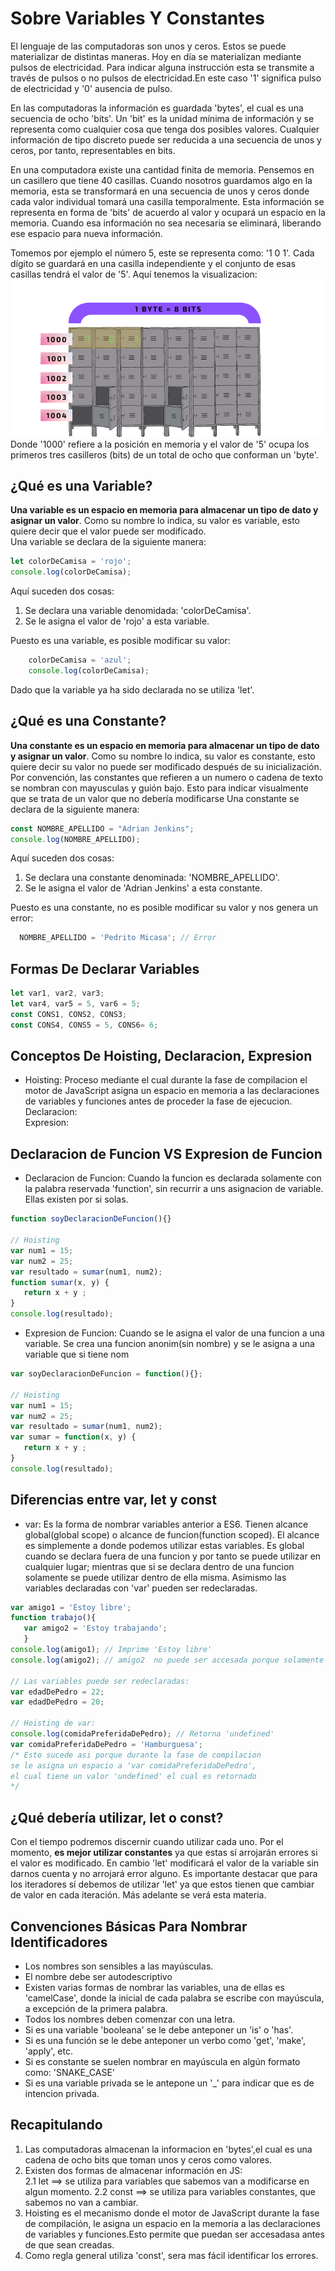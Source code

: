 # Sobre Variables Y Constantes
El lenguaje de las computadoras son unos y ceros.
Estos se puede materializar de distintas maneras. Hoy en día se materializan
mediante pulsos de electricidad. Para indicar alguna  instrucción esta se transmite a través
de pulsos o no pulsos de electricidad.En este caso '1' significa
pulso de electricidad y '0' ausencia de pulso.  
  
En las computadoras la información es guardada 'bytes', el cual es una secuencia
de ocho 'bits'.  Un 'bit' es la unidad mínima de información y se representa como cualquier
cosa que tenga dos posibles valores. Cualquier información de tipo discreto 
puede ser reducida a una secuencia de unos y ceros, por tanto, representables
en bits.  
  
En una computadora existe una cantidad finita de memoria. Pensemos en un casillero
que tiene 40 casillas. Cuando nosotros guardamos algo en la memoria, esta se transformará
en una secuencia de unos y ceros donde cada valor individual tomará una casilla
temporalmente. Esta información se representa en forma de 'bits' de acuerdo
al valor y ocupará un espacio en la memoria. Cuando esa información no sea 
necesaria se eliminará, liberando  ese espacio para nueva información.  
  
Tomemos por ejemplo el número 5, este se representa como: '1 0 1'. Cada dígito
se guardará en una casilla independiente y el conjunto de esas casillas tendrá
el valor de '5'. Aquí tenemos la visualizacion:    
![texto](./images/locker.png)  
Donde '1000' refiere a la posición en memoria y el valor de '5' ocupa los primeros
tres casilleros (bits) de un total de ocho que conforman un 'byte'.
## ¿Qué es una Variable?
**Una variable es un espacio en memoria para almacenar un tipo de dato
y asignar un valor**. Como su nombre lo indica, su valor es variable, esto
quiere decir que el valor puede ser modificado.  
Una variable se declara de la siguiente manera:
```js
let colorDeCamisa = 'rojo';
console.log(colorDeCamisa);
```
Aquí suceden dos cosas:  
 1. Se declara una variable denomidada: 'colorDeCamisa'.  
 2. Se le asigna el valor de 'rojo' a esta variable.  
   
Puesto es una variable, es posible modificar su valor:
```js
    colorDeCamisa = 'azul';
    console.log(colorDeCamisa);
```
Dado que la variable ya ha sido declarada no se utiliza 'let'.
## ¿Qué es una Constante? 
**Una constante es un espacio en memoria para almacenar un tipo de dato
y asignar un valor**. Como su nombre lo indica, su valor es constante, esto
quiere decir su valor no puede ser modificado después de su inicialización.  
Por convención, las constantes que refieren a un numero o cadena de texto
se nombran con mayusculas y guión bajo. Esto para indicar visualmente que se 
trata de un valor que no debería modificarse
Una constante se declara de la siguiente manera:
 ```js
const NOMBRE_APELLIDO = "Adrian Jenkins";
console.log(NOMBRE_APELLIDO);
 ```
Aquí suceden dos cosas:  
 1. Se declara una constante  denominada: 'NOMBRE_APELLIDO'.  
 2. Se le asigna el valor de 'Adrian Jenkins' a esta constante.  
   
Puesto es una constante, no es posible modificar su valor y nos genera un error:
```js
  NOMBRE_APELLIDO = 'Pedrito Micasa'; // Error
```
## Formas De Declarar Variables
```js
let var1, var2, var3;
let var4, var5 = 5, var6 = 5;
const CONS1, CONS2, CONS3;
const CONS4, CONS5 = 5, CONS6= 6;
```
## Conceptos De Hoisting, Declaracion, Expresion
* Hoisting: Proceso mediante el cual durante la fase de compilacion el motor
de JavaScript asigna un espacio en memoria a las declaraciones de variables y funciones 
antes de proceder la fase de ejecucion.  
Declaracion:  
Expresion:
## Declaracion de Funcion VS Expresion de Funcion
* Declaracion de Funcion: Cuando la funcion es declarada solamente con la palabra reservada 'function',
 sin recurrir a uns asignacion de variable. Ellas existen por si solas.
 ```js
function soyDeclaracionDeFuncion(){}

// Hoisting
var num1 = 15;
var num2 = 25;
var resultado = sumar(num1, num2);
function sumar(x, y) {
    return x + y ;
} 
console.log(resultado);
 ```
* Expresion de Funcion: Cuando se le asigna el valor de una funcion a una variable.
Se crea una funcion anonim(sin nombre) y se le asigna a una variable que si tiene nom
 ```js
var soyDeclaracionDeFuncion = function(){};

// Hoisting
var num1 = 15;
var num2 = 25;
var resultado = sumar(num1, num2);
var sumar = function(x, y) {
    return x + y ;
} 
console.log(resultado);
 ```
## Diferencias entre var, let y  const
* var: Es la forma de nombrar variables anterior a ES6. Tienen alcance global(global scope)
 o alcance de funcion(function scoped). El alcance es simplemente a donde podemos utilizar
 estas variables. Es global cuando se declara fuera de una funcion y por tanto se puede utilizar
 en cualquier lugar; mientras que si se declara dentro de una funcion solamente se puede utilizar
 dentro de ella misma. Asimismo las variables declaradas con 'var' pueden ser redeclaradas.
 ```js
var amigo1 = 'Estoy libre';
function trabajo(){
    var amigo2 = 'Estoy trabajando';
    }
console.log(amigo1); // Imprime 'Estoy libre'
console.log(amigo2); // amigo2  no puede ser accesada porque solamente esta trabajanod, solamente vive dentro de la funcion 'trabajo'. No existe para la vida social todavia!

// Las variables puede ser redeclaradas:
var edadDePedro = 22;
var edadDePedro = 20;

// Hoisting de var:
console.log(comidaPreferidaDePedro); // Retorna 'undefined' 
var comidaPreferidaDePedro = 'Hamburguesa';
/* Esto sucede asi porque durante la fase de compilacion
se le asigna un espacio a 'var comidaPreferidaDePedro',
el cual tiene un valor 'undefined' el cual es retornado
*/
 ```
## ¿Qué debería utilizar, let o const?
 Con el tiempo podremos discernir cuando utilizar cada uno. Por el momento, 
 **es mejor utilizar constantes** ya que estas sí arrojarán errores si el valor es modificado.
 En cambio 'let' modificará el valor de la variable sin darnos cuenta y no arrojará error alguno.
 Es importante destacar que para los iteradores sí debemos de utilizar 'let' ya que estos tienen
 que cambiar de valor en cada iteración. Más adelante se verá esta materia.
## Convenciones Básicas Para Nombrar Identificadores
 * Los nombres son sensibles a las mayúsculas.
 * El nombre debe ser autodescriptivo
 * Existen varias formas de nombrar las variables, una de ellas es 'camelCase',
 donde la inicial de cada palabra se escribe con mayúscula, a excepción de la primera palabra.
 * Todos los nombres deben comenzar con una letra.
 * Si es una variable 'booleana' se le debe anteponer un 'is' o 'has'.
 * Si es una función se le debe anteponer un verbo como 'get', 'make', 'apply', etc.
 * Si es constante se suelen nombrar en mayúscula en algún formato como: 'SNAKE_CASE'
 * Si es una variable privada se le antepone un '_' para indicar que es de intencion privada.  
## Recapitulando
 1. Las computadoras almacenan la informacion en 'bytes',el cual es una cadena de ocho bits que toman unos y ceros como valores.
 2. Existen dos formas de almacenar información en JS:  
    2.1 let    ==> se utiliza para variables que sabemos van a modificarse en algun momento.
    2.2 const  ==> se utiliza para variables constantes, que sabemos no van a cambiar.
 3. Hoisting es el mecanismo donde el motor de JavaScript durante la fase de 
 compilación, le asigna un espacio en la memoria  a las declaraciones de variables y funciones.Esto permite
que puedan ser accesadasa antes de que sean creadas.
 4. Como regla general utiliza 'const', sera mas fácil identificar los errores.
